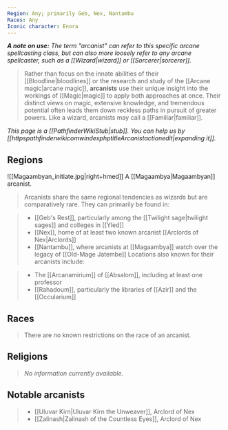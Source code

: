 ```yaml
---
Region: Any; primarily Geb, Nex, Nantambu
Races: Any
Iconic character: Enora
---
```


***A note on use:** The term "arcanist" can refer to this specific arcane spellcasting class, but can also more loosely refer to any arcane spellcaster, such as a [[Wizard|wizard]] or [[Sorcerer|sorcerer]].*
> Rather than focus on the innate abilities of their [[Bloodline|bloodlines]] or the research and study of the [[Arcane magic|arcane magic]], **arcanists** use their unique insight into the workings of [[Magic|magic]] to apply both approaches at once. Their distinct views on magic, extensive knowledge, and tremendous potential often leads them down reckless paths in pursuit of greater powers. Like a wizard, arcanists may call a [[Familiar|familiar]].



*This page is a [[PathfinderWikiStub|stub]]. You can help us by [[httpspathfinderwikicomwindexphptitleArcanistactionedit|expanding it]].*



## Regions

![[Magaambyan_initiate.jpg|right+hmed]] 
 A [[Magaambya|Magaambyan]] arcanist.
> Arcanists share the same regional tendencies as wizards but are comparatively rare. They can primarily be found in:

> - [[Geb's Rest]], particularly among the [[Twilight sage|twilight sages]] and colleges in [[Yled]]
> - [[Nex]], home of at least two known arcanist [[Arclords of Nex|Arclords]]
> - [[Nantambu]], where arcanists at [[Magaambya]] watch over the legacy of [[Old-Mage Jatembe]]
> Locations also known for their arcanists include:

> - The [[Arcanamirium]] of [[Absalom]], including at least one professor
> - [[Rahadoum]], particularly the libraries of [[Azir]] and the [[Occularium]]

## Races

> There are no known restrictions on the race of an arcanist.


## Religions

> *No information currently available.*


## Notable arcanists

> - [[Uluvar Kirn|Uluvar Kirn the Unweaver]], Arclord of Nex
> - [[Zalinash|Zalinash of the Countless Eyes]], Arclord of Nex







